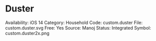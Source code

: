 # Duster

Availability: iOS 14
Category: Household
Code: custom.duster
File: custom.duster.svg
Free: Yes
Source: Manoj
Status: Integrated
Symbol: custom.duster2x.png